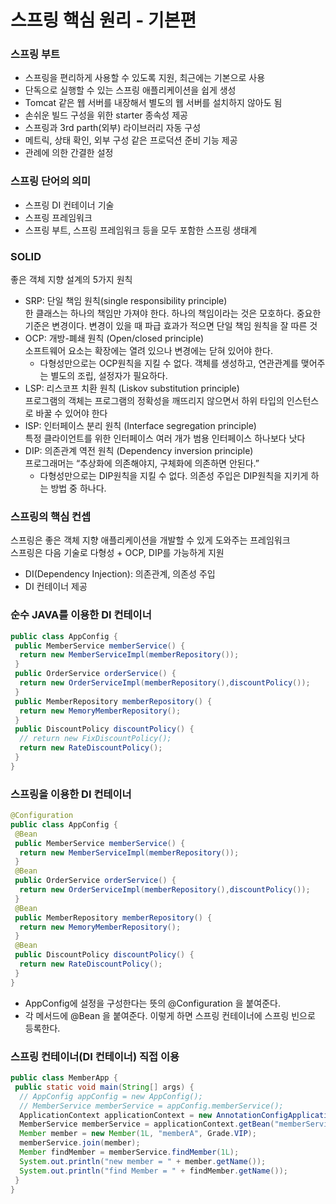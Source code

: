 # 스프링 핵심 원리 - 기본편
### 스프링 부트
- 스프링을 편리하게 사용할 수 있도록 지원, 최근에는 기본으로 사용
- 단독으로 실행할 수 있는 스프링 애플리케이션을 쉽게 생성
- Tomcat 같은 웹 서버를 내장해서 별도의 웹 서버를 설치하지 않아도 됨
- 손쉬운 빌드 구성을 위한 starter 종속성 제공
- 스프링과 3rd parth(외부) 라이브러리 자동 구성
- 메트릭, 상태 확인, 외부 구성 같은 프로덕션 준비 기능 제공
- 관례에 의한 간결한 설정


### 스프링 단어의 의미
- 스프링 DI 컨테이너 기술
- 스프링 프레임워크
- 스프링 부트, 스프링 프레임워크 등을 모두 포함한 스프링 생태계


### SOLID
좋은 객체 지향 설계의 5가지 원칙
- SRP: 단일 책임 원칙(single responsibility principle)<br/>
한 클래스는 하나의 책임만 가져야 한다. 하나의 책임이라는 것은 모호하다. 중요한 기준은 변경이다. 변경이 있을 때 파급 효과가 적으면 단일 책임 원칙을 잘 따른 것
- OCP: 개방-폐쇄 원칙 (Open/closed principle)<br/>
소프트웨어 요소는 확장에는 열려 있으나 변경에는 닫혀 있어야 한다.
  - 다형성만으로는 OCP원칙을 지킬 수 없다. 객체를 생성하고, 연관관계를 맺어주는 별도의 조립, 설정자가 필요하다.
- LSP: 리스코프 치환 원칙 (Liskov substitution principle)<br/>
프로그램의 객체는 프로그램의 정확성을 깨뜨리지 않으면서 하위 타입의 인스턴스로 바꿀 수 있어야 한다
- ISP: 인터페이스 분리 원칙 (Interface segregation principle)<br/>
특정 클라이언트를 위한 인터페이스 여러 개가 범용 인터페이스 하나보다 낫다
- DIP: 의존관계 역전 원칙 (Dependency inversion principle)<br/>
프로그래머는 “추상화에 의존해야지, 구체화에 의존하면 안된다.”
  - 다형성만으로는 DIP원칙을 지킬 수 없다. 의존성 주입은 DIP원칙을 지키게 하는 방법 중 하나다.


### 스프링의 핵심 컨셉
스프링은 좋은 객체 지향 애플리케이션을 개발할 수 있게 도와주는 프레임워크   
스프링은 다음 기술로 다형성 + OCP, DIP를 가능하게 지원
- DI(Dependency Injection): 의존관계, 의존성 주입
- DI 컨테이너 제공
 

### 순수 JAVA를 이용한 DI 컨테이너
```java
public class AppConfig {
 public MemberService memberService() {
  return new MemberServiceImpl(memberRepository());
 }
 public OrderService orderService() {
  return new OrderServiceImpl(memberRepository(),discountPolicy());
 }
 public MemberRepository memberRepository() {
  return new MemoryMemberRepository();
 }
 public DiscountPolicy discountPolicy() {
  // return new FixDiscountPolicy();
  return new RateDiscountPolicy();
 }
}
```


### 스프링을 이용한 DI 컨테이너
```java
@Configuration
public class AppConfig {
 @Bean
 public MemberService memberService() {
  return new MemberServiceImpl(memberRepository());
 }
 @Bean
 public OrderService orderService() {
  return new OrderServiceImpl(memberRepository(),discountPolicy());
 }
 @Bean
 public MemberRepository memberRepository() {
  return new MemoryMemberRepository();
 }
 @Bean
 public DiscountPolicy discountPolicy() {
  return new RateDiscountPolicy();
 }
}
```
- AppConfig에 설정을 구성한다는 뜻의 @Configuration 을 붙여준다.
- 각 메서드에 @Bean 을 붙여준다. 이렇게 하면 스프링 컨테이너에 스프링 빈으로 등록한다.


### 스프링 컨테이너(DI 컨테이너) 직접 이용
```java
public class MemberApp {
 public static void main(String[] args) {
  // AppConfig appConfig = new AppConfig();
  // MemberService memberService = appConfig.memberService();
  ApplicationContext applicationContext = new AnnotationConfigApplicationContext(AppConfig.class);
  MemberService memberService = applicationContext.getBean("memberService", MemberService.class);
  Member member = new Member(1L, "memberA", Grade.VIP);
  memberService.join(member);
  Member findMember = memberService.findMember(1L);
  System.out.println("new member = " + member.getName());
  System.out.println("find Member = " + findMember.getName());
 }
}
```
